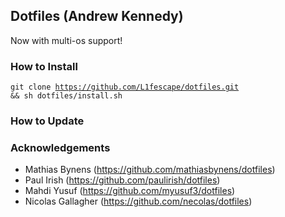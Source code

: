 ## Dotfiles (Andrew Kennedy)

Now with multi-os support! 

### How to Install
<code>git clone https://github.com/L1fescape/dotfiles.git && sh dotfiles/install.sh</code>

### How to Update

### Acknowledgements
* Mathias Bynens (https://github.com/mathiasbynens/dotfiles)
* Paul Irish (https://github.com/paulirish/dotfiles)
* Mahdi Yusuf (https://github.com/myusuf3/dotfiles)
* Nicolas Gallagher (https://github.com/necolas/dotfiles)
